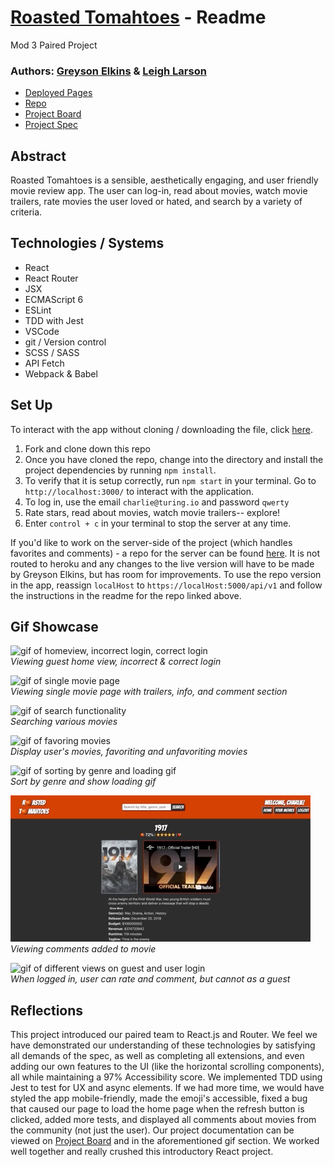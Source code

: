 # [Roasted Tomahtoes](https://roastedtomahtoes.herokuapp.com/) - Readme
Mod 3 Paired Project
### Authors: [Greyson Elkins](https://github.com/GreysonElkins) & [Leigh Larson](https://github.com/leighlars)

- [Deployed Pages](https://roastedtomahtoes.herokuapp.com/)
- [Repo](https://github.com/GreysonElkins/roasted-tomahtoes)
- [Project Board](https://github.com/GreysonElkins/roasted-tomahtoes/projects)
- [Project Spec](https://frontend.turing.io/projects/module-3/rancid-tomatillos-v2.html)


## Abstract 

Roasted Tomahtoes is a sensible, aesthetically engaging, and user friendly movie review app. The user can log-in, read about movies, watch movie trailers, rate movies the user loved or hated, and search by a variety of criteria. 

## Technologies / Systems 

- React
- React Router
- JSX
- ECMAScript 6 
- ESLint
- TDD with Jest
- VSCode 
- git / Version control
- SCSS / SASS
- API Fetch
- Webpack & Babel


## Set Up 

To interact with the app without cloning / downloading the file, click [here](https://roastedtomahtoes.herokuapp.com/). 

1. Fork and clone down this repo
2. Once you have cloned the repo, change into the directory and install the project dependencies by running `npm install`.
3. To verify that it is setup correctly, run `npm start` in your terminal. Go to `http://localhost:3000/` to interact with the application. 
4. To log in, use the email `charlie@turing.io` and password `qwerty`
5. Rate stars, read about movies, watch movie trailers-- explore! 
6. Enter `control + c` in your terminal to stop the server at any time.

If you'd like to work on the server-side of the project (which handles favorites and comments) - a repo for the server can be found [here](https://github.com/GreysonElkins/roasted-tomhatoes-suplemental-server). It is not routed to heroku and any changes to the live version will have to be made by Greyson Elkins, but has room for improvements. To use the repo version in the app, reassign `localHost` to `https://localHost:5000/api/v1` and follow the instructions in the readme for the repo linked above. 

## Gif Showcase

![gif of homeview, incorrect login, correct login](./src/images/home-login.gif)</br>
*Viewing guest home view, incorrect & correct login*

![gif of single movie page](./src/images/showMovie.gif)</br>
*Viewing single movie page with trailers, info, and comment section*

![gif of search functionality](./src/images/search.gif)</br>
*Searching various movies*

![gif of favoring movies](./src/images/favoringMovies.gif)</br>
*Display user's movies, favoriting and unfavoriting movies*

![gif of sorting by genre and loading gif](./src/images/sortByGenre.gif)</br>
*Sort by genre and show loading gif*

![gif of commenting on movies](./src/images/commenting.gif)</br>
*Viewing comments added to movie*

![gif of different views on guest and user login](./src/images/guestView.gif)</br>
*When logged in, user can rate and comment, but cannot as a guest*

## Reflections

This project introduced our paired team to React.js and Router. We feel we have demonstrated our understanding of these technologies by satisfying all demands of the spec, as well as completing all extensions, and even adding our own features to the UI (like the horizontal scrolling components), all while maintaining a 97% Accessibility score. We implemented TDD using Jest to test for UX and async elements. If we had more time, we would have styled the app mobile-friendly, made the emoji's accessible, fixed a bug that caused our page to load the home page when the refresh button is clicked, added more tests, and displayed all comments about movies from the community (not just the user).  Our project documentation can be viewed on [Project Board](https://github.com/GreysonElkins/roasted-tomahtoes/projects) and in the aforementioned gif section. We worked well together and really crushed this introductory React project. 



